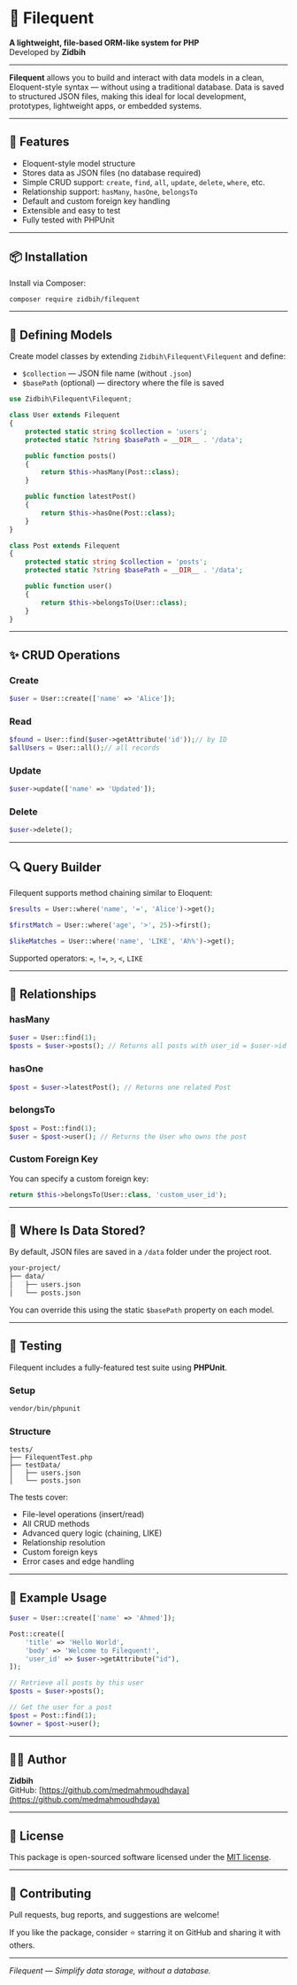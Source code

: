 # 📂 Filequent

**A lightweight, file-based ORM-like system for PHP**  
Developed by **Zidbih**

---

**Filequent** allows you to build and interact with data models in a clean, Eloquent-style syntax — without using a traditional database. Data is saved to structured JSON files, making this ideal for local development, prototypes, lightweight apps, or embedded systems.

---

## 🚀 Features

- Eloquent-style model structure
- Stores data as JSON files (no database required)
- Simple CRUD support: `create`, `find`, `all`, `update`, `delete`, `where`, etc.
- Relationship support: `hasMany`, `hasOne`, `belongsTo`
- Default and custom foreign key handling
- Extensible and easy to test
- Fully tested with PHPUnit

---

## 📦 Installation

Install via Composer:

```bash
composer require zidbih/filequent
```

---

## 🧱 Defining Models

Create model classes by extending `Zidbih\Filequent\Filequent` and define:

- `$collection` — JSON file name (without `.json`)
- `$basePath` (optional) — directory where the file is saved

```php
use Zidbih\Filequent\Filequent;

class User extends Filequent
{
    protected static string $collection = 'users';
    protected static ?string $basePath = __DIR__ . '/data';

    public function posts()
    {
        return $this->hasMany(Post::class);
    }

    public function latestPost()
    {
        return $this->hasOne(Post::class);
    }
}

class Post extends Filequent
{
    protected static string $collection = 'posts';
    protected static ?string $basePath = __DIR__ . '/data';

    public function user()
    {
        return $this->belongsTo(User::class);
    }
}
```

---

## ✨ CRUD Operations

### Create

```php
$user = User::create(['name' => 'Alice']);
```

### Read

```php
$found = User::find($user->getAttribute('id'));// by ID
$allUsers = User::all();// all records
```

### Update

```php
$user->update(['name' => 'Updated']);
```

### Delete

```php
$user->delete();
```

---

## 🔍 Query Builder

Filequent supports method chaining similar to Eloquent:

```php
$results = User::where('name', '=', 'Alice')->get();

$firstMatch = User::where('age', '>', 25)->first();

$likeMatches = User::where('name', 'LIKE', 'Ah%')->get();
```

Supported operators: `=`, `!=`, `>`, `<`, `LIKE`

---

## 🔗 Relationships

### hasMany

```php
$user = User::find(1);
$posts = $user->posts(); // Returns all posts with user_id = $user->id
```

### hasOne

```php
$post = $user->latestPost(); // Returns one related Post
```

### belongsTo

```php
$post = Post::find(1);
$user = $post->user(); // Returns the User who owns the post
```

### Custom Foreign Key

You can specify a custom foreign key:

```php
return $this->belongsTo(User::class, 'custom_user_id');
```

---

## 💾 Where Is Data Stored?

By default, JSON files are saved in a `/data` folder under the project root.

```bash
your-project/
├── data/
│   ├── users.json
│   └── posts.json
```

You can override this using the static `$basePath` property on each model.

---

## 🧪 Testing

Filequent includes a fully-featured test suite using **PHPUnit**.

### Setup

```bash
vendor/bin/phpunit
```

### Structure

```
tests/
├── FilequentTest.php
├── testData/
│   ├── users.json
│   └── posts.json
```

The tests cover:

- File-level operations (insert/read)
- All CRUD methods
- Advanced query logic (chaining, LIKE)
- Relationship resolution
- Custom foreign keys
- Error cases and edge handling

---

## 📂 Example Usage

```php
$user = User::create(['name' => 'Ahmed']);

Post::create([
    'title' => 'Hello World',
    'body' => 'Welcome to Filequent!',
    'user_id' => $user->getAttribute("id"),
]);

// Retrieve all posts by this user
$posts = $user->posts();

// Get the user for a post
$post = Post::find(1);
$owner = $post->user();
```

---

## 🧑‍💻 Author

**Zidbih**  
GitHub: [https://github.com/medmahmoudhdaya](https://github.com/medmahmoudhdaya)

---

## 📄 License

This package is open-sourced software licensed under the [MIT license](LICENSE).

---

## 🤝 Contributing

Pull requests, bug reports, and suggestions are welcome!

If you like the package, consider ⭐ starring it on GitHub and sharing it with others.

---

*Filequent — Simplify data storage, without a database.*
